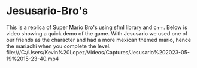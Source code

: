 # Jesusario-Bro's
This is a replica of Super Mario Bro's using sfml library and c++. Below is video showing a quick demo of the game. With Jesusario we used one of our friends as the character and had a more mexican themed mario, hence the mariachi when you complete the level.
file:///C:/Users/Kevin%20Lopez/Videos/Captures/Jesusario%202023-05-19%2015-23-40.mp4

